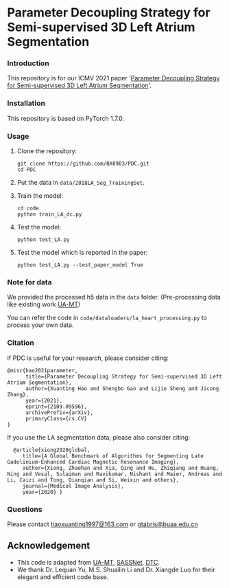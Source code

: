 # Parameter Decoupling Strategy for Semi-supervised 3D Left Atrium Segmentation 

### Introduction

This repository is for our ICMV 2021 paper '[Parameter Decoupling Strategy for Semi-supervised 3D Left Atrium Segmentation](https://arxiv.org/abs/2109.09596)'. 

### Installation

This repository is based on PyTorch 1.7.0.

### Usage

1. Clone the repository:

   ```shell
   git clone https://github.com/BX0903/PDC.git
   cd PDC
   ```
2. Put the data in `data/2018LA_Seg_TrainingSet`.

3. Train the model:

   ```shell
   cd code
   python train_LA_dc.py
   ```

4. Test the model:

   ```shell
   python test_LA.py
   ```

5. Test the model which is reported in the paper:

   ```shell
   python test_LA.py --test_paper_model True
   ```

### Note for data

We provided the processed h5 data in the `data` folder. (Pre-processing data like existing work [UA-MT](https://github.com/yulequan/UA-MT))

You can refer the code in `code/dataloaders/la_heart_processing.py` to process your own data. 

### Citation

If PDC is useful for your research, please consider citing:

```
@misc{hao2021parameter,
      title={Parameter Decoupling Strategy for Semi-supervised 3D Left Atrium Segmentation}, 
      author={Xuanting Hao and Shengbo Gao and Lijie Sheng and Jicong Zhang},
      year={2021},
      eprint={2109.09596},
      archivePrefix={arXiv},
      primaryClass={cs.CV}
}
```



If you use the LA segmentation data, please also consider citing:

      @article{xiong2020global,
         title={A Global Benchmark of Algorithms for Segmenting Late Gadolinium-Enhanced Cardiac Magnetic Resonance Imaging},
         author={Xiong, Zhaohan and Xia, Qing and Hu, Zhiqiang and Huang, Ning and Vesal, Sulaiman and Ravikumar, Nishant and Maier, Andreas and Li, Caizi and Tong, Qianqian and Si, Weixin and others},
         journal={Medical Image Analysis},
         year={2020} }

### Questions

Please contact haoxuanting1997@163.com or gtabris@buaa.edu.cn

## Acknowledgement

- This code is adapted from [UA-MT](https://github.com/yulequan/UA-MT), [SASSNet](https://github.com/kleinzcy/SASSnet), [DTC](https://github.com/HiLab-git/DTC).
- We thank Dr. Lequan Yu, M.S. Shuailin Li and Dr. Xiangde Luo for their elegant and efficient code base.